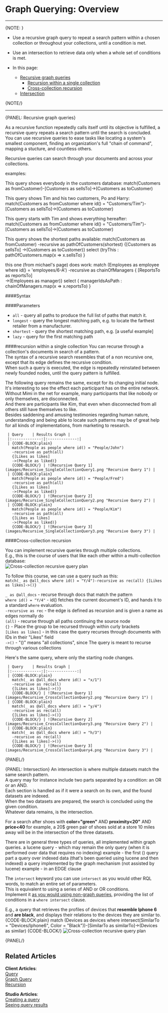 ﻿# Graph Querying: Overview
---

{NOTE: }

* Use a recursive graph query to repeat a search pattern within a chosen collection or 
  throughout your collections, until a condition is met.  
* Use an intersection to retrieve data only when a whole set of conditions is met.

* In this page:  
   * [Recursive graph queries](../../../indexes/querying/graph/graph-queries-advanced#recursive-graph-queries)  
      * [Recursion within a single collection](../../../indexes/querying/graph/graph-queries-advanced#recursion-within-a-single-collection)  
      * [Cross-collection recursion](../../../indexes/querying/graph/graph-queries-advanced#cross-collection-recursion)  
   * [Intersection](../../../indexes/querying/graph/graph-queries-advanced#intersection)  

{NOTE/}

---

{PANEL: Recursive graph queries}

As a recursive function repeatedly calls itself until its objective is fulfilled, 
a recursive query repeats a search pattern until the search is concluded.  
You can use recursive queries to ease tasks like locating a system's smallest component, 
finding an organization's full "chain of command", mapping a stucture, and countless others.  

Recursive queries can search through your documents and across your collections.  

examples:

This query shows everybody in the customers database:
match(Customers as fromCustomer)-[Customers as sellsTo]->(Customers as toCustomer)

This query shows Tim and his two customers, Po and Harry:
match(Customers as fromCustomer where id() = "Customers/Tim")-[Customers as sellsTo]->(Customers as toCustomer)

This query starts with Tim and shows everything hereafter:
match(Customers as fromCustomer where id() = "Customers/Tim")-[Customers as sellsTo]->(Customers as toCustomer)

This query shows the shortest paths available:
match(Customers as fromCustomer)
-recursive as pathOfCustomers(shortest)
{[Customers as sellsTo]
->(Customers as toCustomer)}
select {tryThis : pathOfCustomers.map(x => x.sellsTo) }

this one (from michael's page) does work:
match (Employees as employee where id() = 'employees/6-A')
    -recursive as chainOfManagers
        { [ReportsTo as reportsTo]  
            ->(Employees as manager)} 
select { managerIdsAsPath : chainOfManagers.map(x => x.reportsTo) }

####Syntax

####Parameters

* `all` - query all paths to produce the full list of paths that match it.  
* `longest` - query the longest matching path, e.g. to locate the farthest retailer from a manufacturer.  
* `shortest` - query the shortest matching path, e.g. [a useful example]  
* `lazy` - query for the first matching path  

####recursion within a single collection
You can recurse through a collection's documents in search of a pattern.  
The syntax of a recursive search resembles that of a non recursive one,  
except that its edge defines the recursive condition.  
When such a query is executed, the edge is repeatedly reinstated between 
newly founded nodes, until the query pattern is fulfilled.  

The following query remains the same, except for its changing initial node.  
It's interesting to see the effect each participant has on the entire network.  
Without Mimi in the net for example, many participants that like nobody or only themselves, are disconnected.  
And there are participants like Kim, that even when disconnected from all others still have themselves to like.  
Besides saddening and amusing testimonies regarding human nature, understanding and being able to locate 
such patterns may be of great help for all kinds of implementations, from marketing to research.  

     | Query    | Results Graph |
     |:-------------:|:-------------:|
     | {CODE-BLOCK:plain} 
       match(People as people where id() = "People/John")
       -recursive as path(all) 
       {[Likes as likes]
       ->(People as liked)} 
       {CODE-BLOCK/} | ![Recursive Query 1](images/Recursive_SingleCollectionQuery1.png "Recursive Query 1") |
     | {CODE-BLOCK:plain} 
       match(People as people where id() = "People/Fred")
       -recursive as path(all) 
       {[Likes as likes]
       ->(People as liked)}
       {CODE-BLOCK/} | ![Recursive Query 2](images/Recursive_SingleCollectionQuery2.png "Recursive Query 2") |
     | {CODE-BLOCK:plain} 
       match(People as people where id() = "People/Kim")
       -recursive as path(all) 
       {[Likes as likes]
       ->(People as liked)}
       {CODE-BLOCK/} | ![Recursive Query 3](images/Recursive_SingleCollectionQuery3.png "Recursive Query 3") |

####Cross-collection recursion

You can implement recursive queries through multiple collections.  
E.g., this is the course of users that like each other within a multi-collection database:  
![Cross-collection recursive query plan](images/Recursive_CrossCollectionQuery1.png)  

To follow this course, we can use a query such as this:  
`match(_ as @all_docs where id() = "Y/4")-recursive as rec(all) {[Likes as likes]->()}`  
  
`_ as @all_docs` - recurse through docs that match the pattern  
`where id() = "Y/4"` - id() fetches the current document's ID, and hands it to a standard `where` evaluation.  
`-recursive as rec` - the edge is defined as recursion and is given a name as edges normally do  
`(all)` - recurse through all paths continuing the source node  
`{}` - Place the group to be recursed through within curly brackets  
`[Likes as likes]` - in this case the query recurses through documents with IDs in their "Likes" field  
`->()` - "()" means "all collections", since The query is meant to recurse through various collections  

Here's the same query, where only the starting node changes.  

     | Query    | Results Graph |
     |:-------------:|:-------------:|
     | {CODE-BLOCK:plain} 
       match(_ as @all_docs where id() = "x/1")
       -recursive as rec(all) 
       {[Likes as likes]->()} 
       {CODE-BLOCK/} | ![Recursive Query 1](images/Recursive_CrossCollectionQuery2.png "Recursive Query 1") |
     | {CODE-BLOCK:plain} 
       match(_ as @all_docs where id() = "y/4")
       -recursive as rec(all) 
       {[Likes as likes]->()} 
       {CODE-BLOCK/} | ![Recursive Query 2](images/Recursive_CrossCollectionQuery3.png "Recursive Query 2") |
     | {CODE-BLOCK:plain} 
       match(_ as @all_docs where id() = "h/3")
       -recursive as rec(all) 
       {[Likes as likes]->()} 
       {CODE-BLOCK/} | ![Recursive Query 3](images/Recursive_CrossCollectionQuery4.png "Recursive Query 3") |

{PANEL/}

{PANEL: Intersection}
An intersection is where multiple datasets match the same search pattern.  
A query may for instance include two parts separated by a condition: an OR or an AND.  
Each section is handled as if it were a search on its own, and the found datasets are indexed.  
When the two datasets are prepared, the search is concluded using the given condition.  
Whatever data remains, is the intersection.  

For a search after shoes with **color="green"** AND **proximity<20"** AND **price<40** for example, 
a 20$ green pair of shoes sold at a store 10 miles away will be in the intersection of the three datasets.  

There are in general three types of queries, all implemented within graph queries.
a lucene query - which may remain the only query (when it is performed over data that requires no indexing)
 example - the first () query part
a query over indexed data (that's been queried using lucene and then indexed)
a query implemented by the graph mechanism (not assisted by lucene)
 example - in an EDGE clause

The `intersect` keyword
you can use `intersect` as you would other RQL words, to match an entire set of parameters.  
This is equivalent to using a series of AND or OR conditions.  
Implement it [as you would using non-graph queries](../../../indexes/querying/intersection), providing the list of conditions 
in a `where intersect` clause.  

E.g., a query that retrieves the profiles of devices that **resemble Iphone 6** and **are black**, 
and displays their relations to the devices they are similar to.  
{CODE-BLOCK:plain}
match 
(Devices as devices where intersect(SimilarTo = "Devices/Iphone6", Color = "Black"))-[SimilarTo as similarTo]->(Devices as similar)
{CODE-BLOCK/}
![Cross-collection recursive query plan](images/Intersection.png)  

{PANEL/}

## Related Articles
**Client Articles**:  
[Query](../../../../server/ongoing-tasks/backup-overview)  
[Graph Query](../../../../client-api/operations/maintenance/backup/backup)  
[Recursion](../../../../client-api/operations/maintenance/backup/restore)  

**Studio Articles**:  
[Creating a query](../../../../studio/database/tasks/ongoing-tasks/backup-task)  
[Seeing query results](../../../../studio/server/databases/create-new-database/from-backup)  


